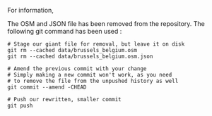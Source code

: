 For information,

The OSM and JSON file has been removed from the repository.
The following git command has been used :

````shell
# Stage our giant file for removal, but leave it on disk
git rm --cached data/brussels_belgium.osm
git rm --cached data/brussels_belgium.osm.json

# Amend the previous commit with your change
# Simply making a new commit won't work, as you need
# to remove the file from the unpushed history as well
git commit --amend -CHEAD

# Push our rewritten, smaller commit
git push
````